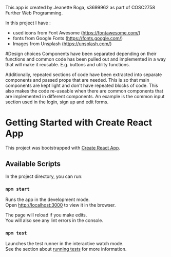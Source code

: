 This app is created by Jeanette Roga, s3699962 as part of COSC2758 Further Web Programming.

In this project I have :
- used icons from Font Awesome (https://fontawesome.com/)
- fonts from Google Fonts (https://fonts.google.com/)
- Images from Unsplash (https://unsplash.com/)

#Design choices
Components have been separated depending on their functions and common code has been pulled out and implemented in a way that will make it reusable. E.g. buttons and utility functions.

Additionally, repeated sections of code have been extracted into separate components and passed props that are needed. This is so that main components are kept light and don't have repeated blocks of code. This also makes the code re-useable when there are common components that are implemented in different components. An example is the common input section used in the login, sign up and edit forms. 

# Getting Started with Create React App

This project was bootstrapped with [Create React App](https://github.com/facebook/create-react-app).

## Available Scripts

In the project directory, you can run:

### `npm start`

Runs the app in the development mode.\
Open [http://localhost:3000](http://localhost:3000) to view it in the browser.

The page will reload if you make edits.\
You will also see any lint errors in the console.

### `npm test`

Launches the test runner in the interactive watch mode.\
See the section about [running tests](https://facebook.github.io/create-react-app/docs/running-tests) for more information.
